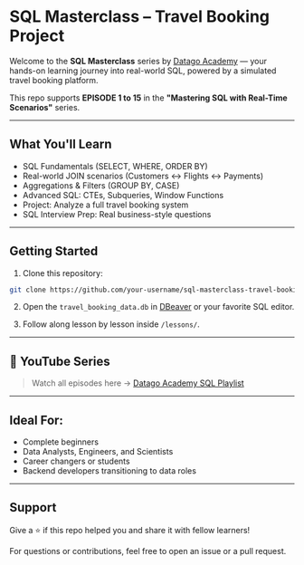 # SQL Masterclass – Travel Booking Project 

Welcome to the **SQL Masterclass** series by [Datago Academy](https://www.youtube.com/@DatagoAcademy) — your hands-on learning journey into real-world SQL, powered by a simulated travel booking platform.

This repo supports **EPISODE 1 to 15** in the **"Mastering SQL with Real-Time Scenarios"** series.

---

## What You'll Learn

- SQL Fundamentals (SELECT, WHERE, ORDER BY)
- Real-world JOIN scenarios (Customers ↔ Flights ↔ Payments)
- Aggregations & Filters (GROUP BY, CASE)
- Advanced SQL: CTEs, Subqueries, Window Functions
- Project: Analyze a full travel booking system
- SQL Interview Prep: Real business-style questions

---



## Getting Started

1. Clone this repository:
```bash
git clone https://github.com/your-username/sql-masterclass-travel-booking.git
```

2. Open the `travel_booking_data.db` in [DBeaver](https://dbeaver.io/) or your favorite SQL editor.

3. Follow along lesson by lesson inside `/lessons/`.

---

## 🎥 YouTube Series

>  Watch all episodes here → [Datago Academy SQL Playlist](https://www.youtube.com/@DatagoAcademy)

---

##  Ideal For:

- Complete beginners
- Data Analysts, Engineers, and Scientists
- Career changers or students
- Backend developers transitioning to data roles

---

## Support

Give a ⭐ if this repo helped you and share it with fellow learners!

For questions or contributions, feel free to open an issue or a pull request.
